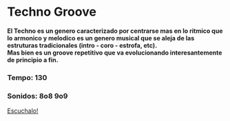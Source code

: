 # Techno Groove

**El Techno es un genero caracterizado por centrarse mas en lo ritmico que lo armonico y melodico
es un genero musical que se aleja de las estruturas tradicionales (intro - coro - estrofa, etc).  
Mas bien es un groove repetitivo que va evolucionando interesantemente de principio a fin.**

### Tempo: 130    
### Sonidos:  8o8 9o9    
[Escuchalo!]()






